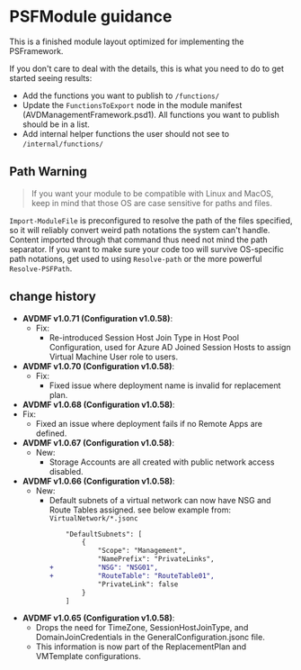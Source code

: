 ﻿# PSFModule guidance

This is a finished module layout optimized for implementing the PSFramework.

If you don't care to deal with the details, this is what you need to do to get started seeing results:

 - Add the functions you want to publish to `/functions/`
 - Update the `FunctionsToExport` node in the module manifest (AVDManagementFramework.psd1). All functions you want to publish should be in a list.
 - Add internal helper functions the user should not see to `/internal/functions/`

 ## Path Warning

 > If you want your module to be compatible with Linux and MacOS, keep in mind that those OS are case sensitive for paths and files.

 `Import-ModuleFile` is preconfigured to resolve the path of the files specified, so it will reliably convert weird path notations the system can't handle.
 Content imported through that command thus need not mind the path separator.
 If you want to make sure your code too will survive OS-specific path notations, get used to using `Resolve-path` or the more powerful `Resolve-PSFPath`.

 ## change history
  - **AVDMF v1.0.71 (Configuration v1.0.58)**:
    - Fix:
      - Re-introduced Session Host Join Type in Host Pool Configuration, used for Azure AD Joined Session Hosts to assign Virtual Machine User role to users.
  - **AVDMF v1.0.70 (Configuration v1.0.58)**:
    - Fix:
      - Fixed issue where deployment name is invalid for replacement plan.
  - **AVDMF v1.0.68 (Configuration v1.0.58)**:
   - Fix:
     - Fixed an issue where deployment fails if no Remote Apps are defined.
 - **AVDMF v1.0.67 (Configuration v1.0.58)**:
   - New:
     - Storage Accounts are all created with public network access disabled.
 - **AVDMF v1.0.66 (Configuration v1.0.58)**:
   - New:
     - Default subnets of a virtual network can now have NSG and Route Tables assigned. see below example from:  `VirtualNetwork/*.jsonc`
        ```diff
            "DefaultSubnets": [
                {
                    "Scope": "Management",
                    "NamePrefix": "PrivateLinks",
        +           "NSG": "NSG01",
        +           "RouteTable": "RouteTable01",
                    "PrivateLink": false
                }
            ]
        ```
 - **AVDMF v1.0.65 (Configuration v1.0.58)**:
   - Drops the need for TimeZone, SessionHostJoinType, and DomainJoinCredentials in the GeneralConfiguration.jsonc file.
   - This information is now part of the ReplacementPlan and VMTemplate configurations.